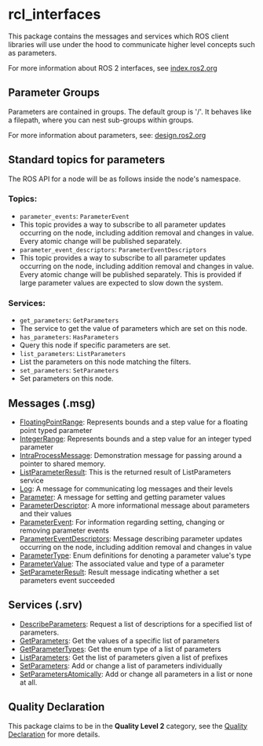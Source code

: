 # rcl_interfaces
This package contains the messages and services which ROS client libraries will use under the hood to communicate higher level concepts such as parameters.

For more information about ROS 2 interfaces, see [index.ros2.org](https://index.ros.org/doc/ros2/Concepts/About-ROS-Interfaces/)

## Parameter Groups
Parameters are contained in groups.
The default group is '/'.
It behaves like a filepath, where you can nest sub-groups within groups.

For more information about parameters, see:
[design.ros2.org](https://design.ros2.org/articles/ros_parameters.html)

## Standard topics for parameters

The ROS API for a node will be as follows inside the node's namespace.

### Topics:
 * `parameter_events`: `ParameterEvent`
  * This topic provides a way to subscribe to all parameter updates occurring on the node, including addition removal and changes in value. Every atomic change will be published separately.
 * `parameter_event_descriptors`: `ParameterEventDescriptors`
  * This topic provides a way to subscribe to all parameter updates occurring on the node, including addition removal and changes in value.
    Every atomic change will be published separately. This is provided if large parameter values are expected to slow down the system.

### Services:

 * `get_parameters`: `GetParameters`
  * The service to get the value of parameters which are set on this node.
 * `has_parameters`: `HasParameters`
  * Query this node if specific parameters are set.
 * `list_parameters`: `ListParameters`
  * List the parameters on this node matching the filters.
 * `set_parameters`: `SetParameters`
  * Set parameters on this node.

## Messages (.msg)
* [FloatingPointRange](msg/FloatingPointRange.msg): Represents bounds and a step value for a floating point typed parameter
* [IntegerRange](msg/IntegerRange.msg): Represents bounds and a step value for an integer typed parameter
* [IntraProcessMessage](msg/IntraProcessMessage.msg): Demonstration message for passing around a pointer to shared memory.
* [ListParameterResult](msg/ListParameterResult.msg): This is the returned result of ListParameters service
* [Log](msg/Log.msg): A message for communicating log messages and their levels
* [Parameter](msg/Parameter.msg): A message for setting and getting parameter values
* [ParameterDescriptor](msg/ParameterDescriptor.msg): A more informational message about parameters and their values
* [ParameterEvent](msg/ParameterEvent.msg): For information regarding setting, changing or removing parameter events
* [ParameterEventDescriptors](msg/ParameterEventDescriptors.msg): Message describing parameter updates occurring on the node, including addition removal and changes in value
* [ParameterType](msg/ParameterType.msg): Enum definitions for denoting a parameter value's type
* [ParameterValue](msg/ParameterValue.msg): The associated value and type of a parameter
* [SetParameterResult](msg/SetParametersResult.msg): Result message indicating whether a set parameters event succeeded

## Services (.srv)
* [DescribeParameters](srv/DescribeParameters.srv): Request a list of descriptions for a specified list of parameters.
* [GetParameters](srv/GetParameters.srv): Get the values of a specific list of parameters
* [GetParameterTypes](srv/GetParametersTypes.srv): Get the enum type of a list of parameters
* [ListParameters](srv/ListParameters.srv): Get the list of parameters given a list of prefixes
* [SetParameters](srv/SetParameters.srv): Add or change a list of parameters individually
* [SetParametersAtomically](srv/SetParametersAtomically.srv): Add or change all parameters in a list or none at all.

## Quality Declaration
This package claims to be in the **Quality Level 2** category, see the [Quality Declaration](QUALITY_DECLARATION.md) for more details.
